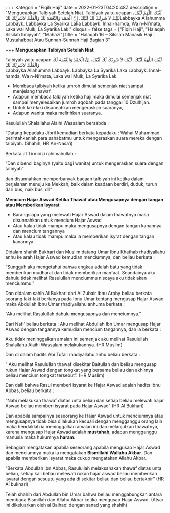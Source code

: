+++
Kategori = "Fiqih Haji"
date = 2022-01-23T04:20:48Z
description = "Mengucapkan Talbiyah Setelah Niat. Talbiyah yaitu ucapan لَبَّيْكَ اللَّهُمَّ لَبَّيْكَ، لَبَّيْكَ لاَ شَرِيْكَ لَكَ لَبَّيْكَ، إِنَّ الْحَمْدَ وَالنِّعْمَةَ لَكَ وَالْمُلْكَ لاَشَرِيْكَ لَكَLabbayka Allahumma Labbayk. Labbayka La Syarika Laka Labbayk. Innal-hamda, Wa n-Ni’mata, Laka wal Mulk, La Syarika Lak."
disqus = false
tags = ["Fiqih Haji", "Halaqah Silsilah Ilmiyyah", "Mahazi"]
title = "Halaqah 16 ~ Silsilah Manasik Haji | Mustahabbat Atau Sunnah-Sunnah Haji Bagian 3"

+++
**Mengucapkan Talbiyah Setelah Niat**

Talbiyah yaitu ucapan لَبَّيْكَ اللَّهُمَّ لَبَّيْكَ، لَبَّيْكَ لاَ شَرِيْكَ لَكَ لَبَّيْكَ، إِنَّ الْحَمْدَ وَالنِّعْمَةَ لَكَ وَالْمُلْكَ لاَشَرِيْكَ لَكَ  
Labbayka Allahumma Labbayk. Labbayka La Syarika Laka Labbayk. Innal-hamda, Wa n-Ni’mata, Laka wal Mulk, La Syarika Lak.

* Membaca talbiyah ketika umroh dimulai semenjak niat sampai menjelang thawaf.
* Adapun membaca talbiyah ketika haji maka dimulai semenjak niat sampai menyelesaikan jumroh aqobah pada tanggal 10 Dzulhijah.
* Untuk laki-laki disunnahkan mengeraskan suaranya,
* Adapun wanita maka melirihkan suaranya.

Rasulullah Shalallahu Alaihi Wassalam bersabda :

“Datang kepadaku Jibril kemudian berkata kepadaku : Wahai Muhammad perintahkanlah para sahabatmu untuk mengeraskan suara mereka dengan talbiyah. (Shahih, HR An-Nasa’i)

Berkata at Tirmidzi rahimahullah :

“Dan dibenci baginya (yaitu bagi wanita) untuk mengeraskan suara dengan talbiyah”

dan disunnahkan memperbanyak bacaan talbiyah ini ketika dalam perjalanan menuju ke Mekkah, baik dalam keadaan berdiri, duduk, turun dari bus, naik bus, dll”

**Mencium Hajar Aswad Ketika Thawaf atau Mengusapnya dengan tangan atau Memberikan Isyarat**

* Barangsiapa yang melewati Hajar Aswad dalam thawafnya maka disunnahkan untuk mencium Hajar Aswad
* Atau kalau tidak mampu maka mengusapnya dengan tangan kanannya dan mencium tangannya
* Atau kalau tidak mampu maka ia memberikan isyrat dengan tangan kanannya.

Didalam shahih Bukhari dan Muslim datang Umar Ibnu Khathab rhadiyallahu anhu ke arah Hajar Aswad kemudian menciumnya, dan beliau berkata :

“Sungguh aku mengetahui bahwa engkau adalah batu yang tidak memberikan mudharat dan tidak memberikan manfaat. Seandainya aku dahulu tidak melihat Rasulullah menciummu niscaya aku tidak akan menciummu.”

Dan didalam sahih Al Bukhari dari Al Zubair Ibnu Aroby beliau berkata seorang laki-laki bertanya pada Ibnu Umar tentang mengusap Hajar Aswad maka Abdullah Ibnu Umar rhadiyallahu anhuma berkata :

“Aku melihat Rasulullah dahulu mengusapnya dan menciumnya.”

Dari Nafi’ beliau berkata : Aku melihat Abdullah Ibn Umar mengusap Hajar Aswad dengan tangannya kemudian mencium tangannya, dan ia berkata :

Aku tidak meninggalkan amalan ini semenjak aku melihat Rasulullah Shalallahu Alaihi Wassalam melakukannya. (HR Muslim)

Dan di dalam hadits Abi Tufail rhadiyallahu anhu beliau berkata :

” Aku melihat Rasulullah thawaf disekitar Baitullah dan beliau mengusap rukun Hajar Aswad dengan tongkat yang bersama beliau dan akhirnya beliau mencium tongkat tersebut”. (HR Muslim)

Dan dalil bahwa Rasul memberi isyarat ke Hajar Aswad adalah hadits Ibnu Abbas, beliau berkata :

“Nabi melakukan thawaf diatas unta beliau dan setiap beliau melewati hajar Aswad beliau memberi isyarat pada Hajar Aswad” (HR Al Bukhari)

Dan apabila sampainya seseorang ke Hajar Aswad untuk menciumnya atau mengusapnya tidak bisa dilakukan kecuali dengan mengganggu orang lain maka hendaklah ia meninggalkan amalan ini dan melanjutkan thawafnya, karena mengusap Hajar Aswad adalah **mustahab**, adapun mengganggu manusia maka hukumnya **haram**. 

Sebagian mengatakan apabila seseorang apabila mengusap Hajar Aswad dan menciumnya maka ia mengatakan **Bismillahi Wallahu Akbar**. Dan apabila memberikan isyarat maka cukup mengatakan Allahu Akbar.

“Berkata Abdullah Ibn Abbas, Rasulullah melaksanakan thawaf diatas unta beliau, setiap kali beliau melewati rukun hajar aswad beliau memberikan isyarat dengan sesuatu yang ada di sekitar beliau dan beliau bertakbir” (HR Al bukhari)

Telah shahih dari Abdullah bin Umar bahwa beliau menggabungkan antara membaca Bismillah dan Allahu Akbar ketika mengusap Hajar Aswad. (Atsar ini dikeluarkan oleh al Baihaqi dengan sanad yang shahih)
